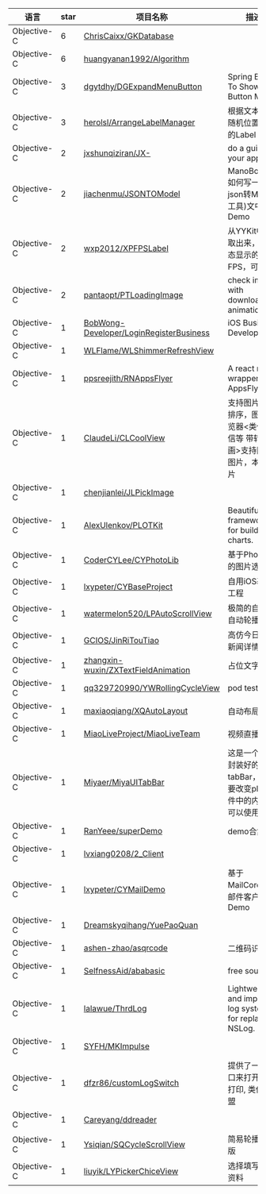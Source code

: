 语言|star|项目名称|描述
---|---|---|---
Objective-C|6|[ChrisCaixx/GKDatabase](https://github.com/ChrisCaixx/GKDatabase)| 
Objective-C|6|[huangyanan1992/Algorithm](https://github.com/huangyanan1992/Algorithm)| 
Objective-C|3|[dgytdhy/DGExpandMenuButton](https://github.com/dgytdhy/DGExpandMenuButton)|Spring Effect To Show Button Menu.
Objective-C|3|[herolsl/ArrangeLabelManager](https://github.com/herolsl/ArrangeLabelManager)|根据文本创建随机位置排列的Label
Objective-C|2|[jxshunqiziran/JX-](https://github.com/jxshunqiziran/JX-)|do a guide for your app
Objective-C|2|[jiachenmu/JSONTOModel](https://github.com/jiachenmu/JSONTOModel)|ManoBoo(iOS 如何写一个json转Model工具)文中的Demo
Objective-C|2|[wxp2012/XPFPSLabel](https://github.com/wxp2012/XPFPSLabel)|从YYKit中抽取出来，可动态显示的FPS，可拖动
Objective-C|2|[pantaopt/PTLoadingImage](https://github.com/pantaopt/PTLoadingImage)|check image with download animation
Objective-C|1|[BobWong-Developer/LoginRegisterBusiness](https://github.com/BobWong-Developer/LoginRegisterBusiness)|iOS Business Development
Objective-C|1|[WLFlame/WLShimmerRefreshView](https://github.com/WLFlame/WLShimmerRefreshView)| 
Objective-C|1|[ppsreejith/RNAppsFlyer](https://github.com/ppsreejith/RNAppsFlyer)|A react native wrapper for AppsFlyer
Objective-C|1|[ClaudeLi/CLCoolView](https://github.com/ClaudeLi/CLCoolView)|支持图片拖动排序，图片浏览器<类似微信等 带转场动画>支持网络图片，本地图片
Objective-C|1|[chenjianlei/JLPickImage](https://github.com/chenjianlei/JLPickImage)| 
Objective-C|1|[AlexUlenkov/PLOTKit](https://github.com/AlexUlenkov/PLOTKit)|Beautiful framework for building charts. 
Objective-C|1|[CoderCYLee/CYPhotoLib](https://github.com/CoderCYLee/CYPhotoLib)|基于PhotoLib的图片选择库
Objective-C|1|[lxypeter/CYBaseProject](https://github.com/lxypeter/CYBaseProject)|自用iOS基础工程
Objective-C|1|[watermelon520/LPAutoScrollView](https://github.com/watermelon520/LPAutoScrollView)|极简的自定义自动轮播框架
Objective-C|1|[GCIOS/JinRiTouTiao](https://github.com/GCIOS/JinRiTouTiao)|高仿今日头条新闻详情
Objective-C|1|[zhangxin-wuxin/ZXTextFieldAnimation](https://github.com/zhangxin-wuxin/ZXTextFieldAnimation)|占位文字动画
Objective-C|1|[qq329720990/YWRollingCycleView](https://github.com/qq329720990/YWRollingCycleView)|pod test iOS
Objective-C|1|[maxiaoqiang/XQAutoLayout](https://github.com/maxiaoqiang/XQAutoLayout)|自动布局
Objective-C|1|[MiaoLiveProject/MiaoLiveTeam](https://github.com/MiaoLiveProject/MiaoLiveTeam)|视频直播app
Objective-C|1|[Miyaer/MiyaUITabBar](https://github.com/Miyaer/MiyaUITabBar)|这是一个自己封装好的tabBar，只需要改变plist文件中的内容就可以使用啦
Objective-C|1|[RanYeee/superDemo](https://github.com/RanYeee/superDemo)|demo合集
Objective-C|1|[lvxiang0208/2_Client](https://github.com/lvxiang0208/2_Client)| 
Objective-C|1|[lxypeter/CYMailDemo](https://github.com/lxypeter/CYMailDemo)|基于MailCore2的邮件客户端Demo
Objective-C|1|[Dreamskyqihang/YuePaoQuan](https://github.com/Dreamskyqihang/YuePaoQuan)| 
Objective-C|1|[ashen-zhao/asqrcode](https://github.com/ashen-zhao/asqrcode)|二维码识别
Objective-C|1|[SelfnessAid/ababasic](https://github.com/SelfnessAid/ababasic)|free source
Objective-C|1|[lalawue/ThrdLog](https://github.com/lalawue/ThrdLog)|Lightweight and improved log system for replacing NSLog.
Objective-C|1|[SYFH/MKImpulse](https://github.com/SYFH/MKImpulse)| 
Objective-C|1|[dfzr86/customLogSwitch](https://github.com/dfzr86/customLogSwitch)|提供了一个接口来打开/关闭打印, 类似于友盟
Objective-C|1|[Careyang/ddreader](https://github.com/Careyang/ddreader)| 
Objective-C|1|[Ysiqian/SQCycleScrollView](https://github.com/Ysiqian/SQCycleScrollView)|简易轮播库OC版
Objective-C|1|[liuyik/LYPickerChiceView](https://github.com/liuyik/LYPickerChiceView)|选择填写个人资料
